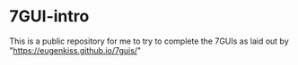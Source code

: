 # 7GUI-intro
This is a public repository for me to try to complete the 7GUIs as laid out by "https://eugenkiss.github.io/7guis/"
